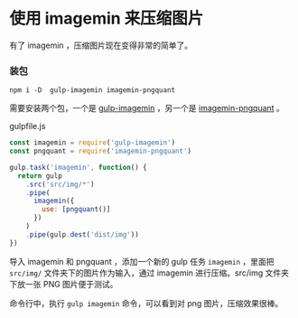 # 使用 imagemin 来压缩图片

有了 imagemin ，压缩图片现在变得非常的简单了。

### 装包

```
npm i -D  gulp-imagemin imagemin-pngquant
```

需要安装两个包，一个是 [gulp-imagemin](https://www.npmjs.com/package/gulp-imagemin) ，另一个是 [imagemin-pngquant](https://www.npmjs.com/package/imagemin-pngquant) 。

gulpfile.js

```js
const imagemin = require('gulp-imagemin')
const pngquant = require('imagemin-pngquant')

gulp.task('imagemin', function() {
  return gulp
    .src('src/img/*')
    .pipe(
      imagemin({
        use: [pngquant()]
      })
    )
    .pipe(gulp.dest('dist/img'))
})
```

导入 imagemin 和 pngquant ，添加一个新的 gulp 任务 `imagemin` ，里面把 `src/img/` 文件夹下的图片作为输入，通过 imagemin 进行压缩。src/img 文件夹下放一张 PNG 图片便于测试。

命令行中，执行 `gulp imagemin` 命令，可以看到对 png 图片，压缩效果很棒。

